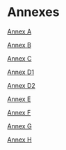 # Annexes

<a href="./annexes/Annex_A.pdf" download>Annex A</a>

<a href="./annexes/Annex_B.pdf" download>Annex B</a>

<a href="./annexes/Annex_C.pdf" download>Annex C</a>

<a href="./annexes/Annex_D1.pdf" download>Annex D1</a>

<a href="./annexes/Annex_D2.pdf" download>Annex D2</a>

<a href="./annexes/Annex_E.pdf" download>Annex E</a>

<a href="./annexes/Annex_F.pdf" download>Annex F</a>

<a href="./annexes/Annex_G.pdf" download>Annex G</a>

<a href="./annexes/Annex_H.pdf" download>Annex H</a>

